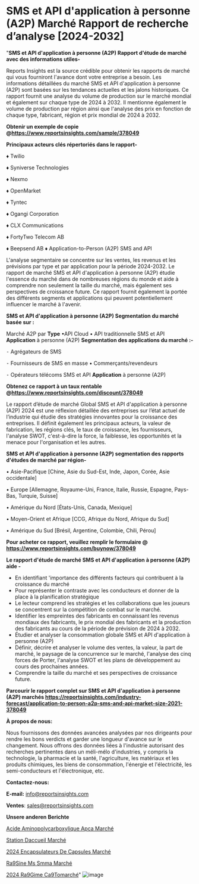 # SMS et API d'application à personne (A2P) Marché Rapport de recherche d’analyse [2024-2032]

"<strong>SMS et API d'application à personne (A2P) Rapport d'étude de marché avec des informations utiles-</strong>

Reports Insights est la source crédible pour obtenir les rapports de marché qui vous fourniront l'avance dont votre entreprise a besoin. Les informations détaillées du marché SMS et API d'application à personne (A2P) sont basées sur les tendances actuelles et les jalons historiques. Ce rapport fournit une analyse du volume de production sur le marché mondial et également sur chaque type de 2024 à 2032. Il mentionne également le volume de production par région ainsi que l'analyse des prix en fonction de chaque type, fabricant, région et prix mondial de 2024 à 2032.

<strong><b>Obtenir un exemple de copie @</b></strong><a href=https://www.reportsinsights.com/sample/378049><strong><b>https://www.reportsinsights.com/sample/378049</b></strong></a>

<b>Principaux acteurs clés répertoriés dans le rapport-</b>

<b> </b>♦ Twilio

♦ Syniverse Technologies

♦ Nexmo

♦ OpenMarket

♦ Tyntec

♦ Ogangi Corporation

♦ CLX Communications

♦ FortyTwo Telecom AB

♦ Beepsend AB
♦ Application-to-Person (A2P) SMS and API

L'analyse segmentaire se concentre sur les ventes, les revenus et les prévisions par type et par application pour la période 2024-2032. Le rapport de marché SMS et API d'application à personne (A2P) étudie l'essence du marché dans de nombreuses régions du monde et aide à comprendre non seulement la taille du marché, mais également ses perspectives de croissance future. Ce rapport fournit également la portée des différents segments et applications qui peuvent potentiellement influencer le marché à l'avenir.

<strong>SMS et API d'application à personne (A2P) Segmentation du marché basée sur :</strong>

Marché A2P par <strong>Type</strong>
•API Cloud
• API traditionnelle
SMS et API <strong>Application</strong> à personne (A2P)
<strong>Segmentation des applications du marché :-</strong>

⁃ Agrégateurs de SMS

⁃ Fournisseurs de SMS en masse
• Commerçants/revendeurs

⁃ Opérateurs télécoms
SMS et API <strong>Application</strong> à personne (A2P)

<strong><b>Obtenez ce rapport à un taux rentable @</b></strong><a href=https://www.reportsinsights.com/discount/378049><strong><b>https://www.reportsinsights.com/discount/378049</b></strong></a>

Le rapport d’étude de marché Global SMS et API d'application à personne (A2P) 2024 est une réflexion détaillée des entreprises sur l’état actuel de l’industrie qui étudie des stratégies innovantes pour la croissance des entreprises. Il définit également les principaux acteurs, la valeur de fabrication, les régions clés, le taux de croissance, les fournisseurs, l'analyse SWOT, c'est-à-dire la force, la faiblesse, les opportunités et la menace pour l'organisation et les autres.

<strong>SMS et API d'application à personne (A2P) segmentation des rapports d'études de marché par région-</strong>

• Asie-Pacifique [Chine, Asie du Sud-Est, Inde, Japon, Corée, Asie occidentale]

• Europe [Allemagne, Royaume-Uni, France, Italie, Russie, Espagne, Pays-Bas, Turquie, Suisse]

• Amérique du Nord [États-Unis, Canada, Mexique]

• Moyen-Orient et Afrique [CCG, Afrique du Nord, Afrique du Sud]

• Amérique du Sud [Brésil, Argentine, Colombie, Chili, Pérou]

<strong>Pour acheter ce rapport, veuillez remplir le formulaire @   <a href=https://www.reportsinsights.com/buynow/378049>https://www.reportsinsights.com/buynow/378049</a></strong>

<strong>Le rapport d'étude de marché SMS et API d'application à personne (A2P) aide -</strong>
<ul>
  <li>En identifiant 'importance des différents facteurs qui contribuent à la croissance du marché</li>
  <li>Pour représenter le contraste avec les conducteurs et donner de la place à la planification stratégique</li>
  <li>Le lecteur comprend les stratégies et les collaborations que les joueurs se concentrent sur la compétition de combat sur le marché.</li>
  <li>Identifier les empreintes des fabricants en connaissant les revenus mondiaux des fabricants, le prix mondial des fabricants et la production des fabricants au cours de la période de prévision de 2024 à 2032.</li>
  <li>Étudier et analyser la consommation globale SMS et API d'application à personne (A2P)</li>
  <li>Définir, décrire et analyser le volume des ventes, la valeur, la part de marché, le paysage de la concurrence sur le marché, l'analyse des cinq forces de Porter, l'analyse SWOT et les plans de développement au cours des prochaines années.</li>
  <li>Comprendre la taille du marché et ses perspectives de croissance future.</li>
</ul>

<strong>Parcourir le rapport complet sur SMS et API d'application à personne (A2P) marchés <a href=https://reportsinsights.com/industry-forecast/application-to-person-a2p-sms-and-api-market-size-2021-378049>https://reportsinsights.com/industry-forecast/application-to-person-a2p-sms-and-api-market-size-2021-378049</a></strong>

<strong>À propos de nous:</strong>

Nous fournissons des données avancées analysées par nos dirigeants pour rendre les bons verdicts et garder une longueur d'avance sur le changement. Nous offrons des données liées à l'industrie autorisant des recherches pertinentes dans un méli-mélo d'industries, y compris la technologie, la pharmacie et la santé, l'agriculture, les matériaux et les produits chimiques, les biens de consommation, l'énergie et l'électricité, les semi-conducteurs et l'électronique, etc.

<strong>Contactez-nous:</strong>

<strong>E-mail:</strong> <a href=mailto:info@reportsinsights.com>info@reportsinsights.com</a>

<strong>Ventes</strong>: <a href=mailto:sales@reportsinsights.com>sales@reportsinsights.com</a>

<strong>Unsere anderen Berichte</strong>

<a href=https://www.linkedin.com/pulse/acide-aminopolycarboxylique-apca-march%C3%A9-taille-ffcdc/>Acide Aminopolycarboxylique Apca Marché</a>

<a href=https://www.linkedin.com/pulse/station-daccueil-march%C3%A9-2024-taille-part-strat%C3%A9gies-ahagc/>Station Daccueil Marché</a>

<a href=https://www.linkedin.com/pulse/2024-encapsulateurs-de-capsules-marché-principaux-6gt8c/>2024 Encapsulateurs De Capsules Marché</a>

<a href=https://www.linkedin.com/pulse/r%C3%A9sine-ms-smma-march%C3%A9-analyse-historique-actuelle-sxxff/>Ra9Sine Ms Smma Marché</a>

<a href=https://www.linkedin.com/pulse/2024-r%C3%A9gime-c%C3%A9tomarch%C3%A9-domaines-de-croissance-f2k5c/>2024 Ra9Gime Ca9Tomarché</a>"
![image](https://github.com/daminid12/RImarket/assets/158430485/8563b25a-20e8-4de0-9746-a19b26956bdb)

